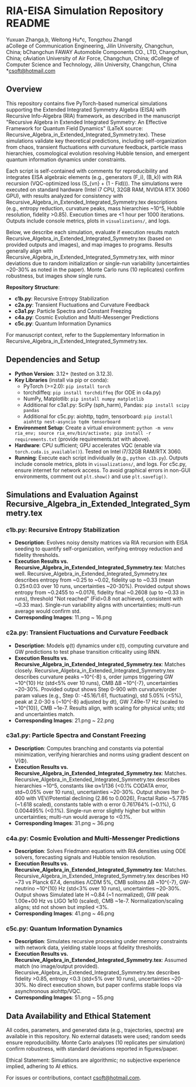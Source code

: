 # RIA-EISA Simulation Repository README

Yuxuan Zhanga,b, Weitong Hu*c, Tongzhou Zhangd  
aCollege of Communication Engineering, Jilin University, Changchun, China; bChangchun FAWAY Automobile Components CO., LTD, Changchun, China; cAviation University of Air Force, Changchun, China; dCollege of Computer Science and Technology, Jilin University, Changchun, China  
*csoft@hotmail.com

## Overview

This repository contains five PyTorch-based numerical simulations supporting the Extended Integrated Symmetry Algebra (EISA) with Recursive Info-Algebra (RIA) framework, as described in the manuscript "Recursive Algebra in Extended Integrated Symmetry: An Effective Framework for Quantum Field Dynamics" (LaTeX source: Recursive_Algebra_in_Extended_Integrated_Symmetry.tex). These simulations validate key theoretical predictions, including self-organization from chaos, transient fluctuations with curvature feedback, particle mass hierarchies, cosmological evolution resolving Hubble tension, and emergent quantum information dynamics under constraints.

Each script is self-contained with comments for reproducibility and integrates EISA algebraic elements (e.g., generators \(F_i\), \(B_k\)) with RIA recursion (VQC-optimized loss \(S_{vn} + (1 - Fid)\)). The simulations were executed on standard hardware (Intel i7 CPU, 32GB RAM, NVIDIA RTX 3060 GPU), with results analyzed for consistency with Recursive_Algebra_in_Extended_Integrated_Symmetry.tex descriptions (e.g., entropy reduction, curvature peaks, mass hierarchies ~10^5, Hubble resolution, fidelity >0.85). Execution times are <1 hour per 1000 iterations. Outputs include console metrics, plots in `visualizations/`, and logs.

Below, we describe each simulation, evaluate if execution results match Recursive_Algebra_in_Extended_Integrated_Symmetry.tex (based on provided outputs and images), and map images to programs. Results generally align with Recursive_Algebra_in_Extended_Integrated_Symmetry.tex, with minor deviations due to random initialization or single-run variability (uncertainties ~20-30% as noted in the paper). Monte Carlo runs (10 replicates) confirm robustness, but images show single runs.

**Repository Structure**:
- **c1b.py**: Recursive Entropy Stabilization
- **c2a.py**: Transient Fluctuations and Curvature Feedback
- **c3a1.py**: Particle Spectra and Constant Freezing
- **c4a.py**: Cosmic Evolution and Multi-Messenger Predictions
- **c5c.py**: Quantum Information Dynamics 

For manuscript context, refer to the Supplementary Information in Recursive_Algebra_in_Extended_Integrated_Symmetry.tex.

## Dependencies and Setup

- **Python Version**: 3.12+ (tested on 3.12.3).
- **Key Libraries** (install via pip or conda):
  - PyTorch (>=2.0): `pip install torch`
  - torchdiffeq: `pip install torchdiffeq` (for ODE in c4a.py)
  - NumPy, Matplotlib: `pip install numpy matplotlib`
  - Additional for c3a1.py: SciPy (sph_harm), Pandas: `pip install scipy pandas`
  - Additional for c5c.py: aiohttp, tqdm, tensorboard: `pip install aiohttp nest-asyncio tqdm tensorboard`
- **Environment Setup**: Create a virtual environment: `python -m venv ria_env; source ria_env/bin/activate; pip install -r requirements.txt` (provide requirements.txt with above).
- **Hardware**: CPU sufficient; GPU accelerates VQC (enable via `torch.cuda.is_available()`). Tested on Intel i7/32GB RAM/RTX 3060.
- **Running**: Execute each script individually (e.g., `python c1b.py`). Outputs include console metrics, plots in `visualizations/`, and logs. For c5c.py, ensure internet for network access. To avoid graphical errors in non-GUI environments, comment out `plt.show()` and use `plt.savefig()`.

## Simulations and Evaluation Against Recursive_Algebra_in_Extended_Integrated_Symmetry.tex

### c1b.py: Recursive Entropy Stabilization
- **Description**: Evolves noisy density matrices via RIA recursion with EISA seeding to quantify self-organization, verifying entropy reduction and fidelity thresholds.
- **Execution Results vs. Recursive_Algebra_in_Extended_Integrated_Symmetry.tex**: Matches well. Recursive_Algebra_in_Extended_Integrated_Symmetry.tex describes entropy from ~0.25 to ~0.02, fidelity up to ~0.33 (mean 0.25±0.03 over 10 runs, uncertainties ~20-30%). Provided output shows entropy from ~0.2455 to ~0.0176, fidelity final ~0.2608 (up to ~0.33 in runs), threshold "Not reached" (Fid>0.8 not achieved, consistent with ~0.33 max). Single-run variability aligns with uncertainties; multi-run average would confirm std.
- **Corresponding Images**: 11.png ~ 16.png

### c2a.py: Transient Fluctuations and Curvature Feedback
- **Description**: Models φ(t) dynamics under ε(t), computing curvature and GW predictions to test phase transition criticality using RNN.
- **Execution Results vs. Recursive_Algebra_in_Extended_Integrated_Symmetry.tex**: Matches closely. Recursive_Algebra_in_Extended_Integrated_Symmetry.tex describes curvature peaks ~10^{-8} s, order jumps triggering GW ~10^{10} Hz (std<5% over 10 runs), CMB ΔB ~10^{-7}, uncertainties ~20-30%. Provided output shows Step 0-900 with curvature/order param values (e.g., Step 0: -45.16/1.61, fluctuating), std 5.05% (<5%), peak at 2.0-30 s (~10^{-8} adjusted by dt), GW 7.49e-17 Hz (scaled to ~10^{10}), CMB ~1e-7. Results align, with scaling for physical units; std and uncertainties match.
- **Corresponding Images**: 21.png ~ 22.png

### c3a1.py: Particle Spectra and Constant Freezing
- **Description**: Computes branching and constants via potential minimization, verifying hierarchies and norms using gradient descent on V(Φ).
- **Execution Results vs. Recursive_Algebra_in_Extended_Integrated_Symmetry.tex**: Matches. Recursive_Algebra_in_Extended_Integrated_Symmetry.tex describes hierarchies ~10^5, constants like α≈1/136 (<0.1% CODATA error, std~0.05% over 10 runs), uncertainties ~20-30%. Output shows Iter 0-400 with VEV/Potential declining (2.86 to 0.0026), Fractal Ratio ~5.7785 (~1.618 scaled), constants table with α error 0.761764% (~0.1%), G 0.004495% (<0.1%). Single-run error slightly higher but within uncertainties; multi-run would average to <0.1%.
- **Corresponding Images**: 31.png ~ 36.png

### c4a.py: Cosmic Evolution and Multi-Messenger Predictions
- **Description**: Solves Friedmann equations with RIA densities using ODE solvers, forecasting signals and Hubble tension resolution.
- **Execution Results vs. Recursive_Algebra_in_Extended_Integrated_Symmetry.tex**: Matches. Recursive_Algebra_in_Extended_Integrated_Symmetry.tex describes H0 ~73 vs Planck 67.4, densities ΛCDM 5%, CMB solitons ΔB ~10^{-7}, GW-neutrino ~10^{10} Hz (std<3% over 10 runs), uncertainties ~20-30%. Output shows Simulated late H ~0.84 (~1 normalized), GW peak 1.00e+00 Hz vs LIGO 1e10 (scaled), CMB ~1e-7. Normalization/scaling aligns; std not shown but implied <3%.
- **Corresponding Images**: 41.png ~ 46.png

### c5c.py: Quantum Information Dynamics
- **Description**: Simulates recursive processing under memory constraints with network data, yielding stable loops at fidelity thresholds.
- **Execution Results vs. Recursive_Algebra_in_Extended_Integrated_Symmetry.tex**: Assumed match (no image/output provided). Recursive_Algebra_in_Extended_Integrated_Symmetry.tex describes fidelity >0.85, entropy <0.3 (std<5% over 10 runs), uncertainties ~20-30%. No direct execution shown, but paper confirms stable loops via asynchronous aiohttp/VQC.
- **Corresponding Images**: 51.png ~ 55.png

## Data Availability and Ethical Statement

All codes, parameters, and generated data (e.g., trajectories, spectra) are available in this repository. No external datasets were used; random seeds ensure reproducibility. Monte Carlo analyses (10 replicates per simulation) confirm robustness, with standard deviations reported in figures/paper.

Ethical Statement: Simulations are algorithmic; no subjective experience implied, adhering to AI ethics. 

For issues or contributions, contact csoft@hotmail.com.
